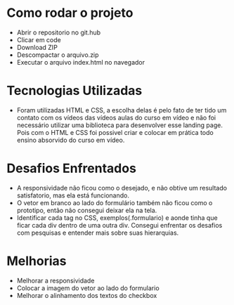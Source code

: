# Como rodar o projeto
- Abrir o repositorio no git.hub
- Clicar em code
- Download ZIP
- Descompactar o arquivo.zip
- Executar o arquivo index.html no navegador


# Tecnologias Utilizadas

- Foram utilizadas HTML e CSS, a escolha delas é pelo fato de ter tido
um contato com os vídeos das vídeos aulas do curso em vídeo e não foi necessário utilizar uma biblioteca para desenvolver esse landing page. Pois com o HTML e CSS foi possivel criar e colocar em prática todo ensino absorvido do curso em vídeo. 

# Desafios Enfrentados

- A responsividade não ficou como o desejado, e não obtive um resultado satisfatorio, mas ela está funcionando. 
- O vetor em branco ao lado do formulário também não ficou como o prototipo, então não consegui deixar ela na tela. 
- Identificar cada tag no CSS, exemplos(.formulario) e aonde tinha que ficar cada div dentro de uma outra div. 
  Consegui enfrentar os desafios com pesquisas e entender mais sobre suas hierarquias.

# Melhorias

- Melhorar a responsividade
- Colocar a imagem do vetor ao lado do formulario
- Melhorar o alinhamento dos textos do checkbox 
